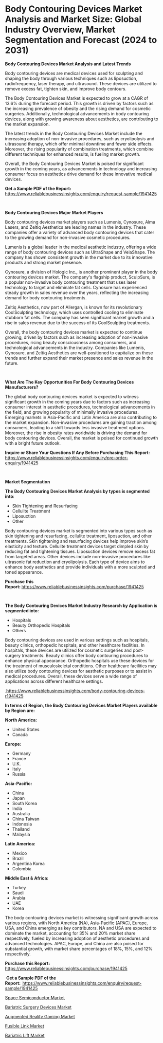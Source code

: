 <p><h1>Body Contouring Devices Market Analysis and Market Size: Global Industry Overview, Market Segmentation and Forecast (2024 to 2031)</h1></p><p><strong>Body Contouring Devices Market Analysis and Latest Trends</strong></p>
<p><p>Body contouring devices are medical devices used for sculpting and shaping the body through various techniques such as liposuction, radiofrequency, laser therapy, and ultrasound. These devices are utilized to remove excess fat, tighten skin, and improve body contours.</p><p>The Body Contouring Devices Market is expected to grow at a CAGR of 13.6% during the forecast period. This growth is driven by factors such as the increasing prevalence of obesity and the rising demand for cosmetic surgeries. Additionally, technological advancements in body contouring devices, along with growing awareness about aesthetics, are contributing to the market expansion.</p><p>The latest trends in the Body Contouring Devices Market include the increasing adoption of non-invasive procedures, such as cryolipolysis and ultrasound therapy, which offer minimal downtime and fewer side effects. Moreover, the rising popularity of combination treatments, which combine different techniques for enhanced results, is fueling market growth.</p><p>Overall, the Body Contouring Devices Market is poised for significant growth in the coming years, as advancements in technology and increasing consumer focus on aesthetics drive demand for these innovative medical devices.</p></p>
<p><strong>Get a Sample PDF of the Report:&nbsp;</strong> <a href="https://www.reliablebusinessinsights.com/enquiry/request-sample/1941425">https://www.reliablebusinessinsights.com/enquiry/request-sample/1941425</a></p>
<p>&nbsp;</p>
<p><strong>Body Contouring Devices Major Market Players</strong></p>
<p><p>Body contouring devices market players such as Lumenis, Cynosure, Alma Lasers, and Zeltiq Aesthetics are leading names in the industry. These companies offer a variety of advanced body contouring devices that cater to the growing demand for non-invasive cosmetic procedures.</p><p>Lumenis is a global leader in the medical aesthetic industry, offering a wide range of body contouring devices such as UltraShape and VelaShape. The company has shown consistent growth in the market due to its innovative products and strong market presence.</p><p>Cynosure, a division of Hologic Inc., is another prominent player in the body contouring devices market. The company's flagship product, SculpSure, is a popular non-invasive body contouring treatment that uses laser technology to target and eliminate fat cells. Cynosure has experienced steady growth in sales revenue over the years, reflecting the increasing demand for body contouring treatments.</p><p>Zeltiq Aesthetics, now part of Allergan, is known for its revolutionary CoolSculpting technology, which uses controlled cooling to eliminate stubborn fat cells. The company has seen significant market growth and a rise in sales revenue due to the success of its CoolSculpting treatments.</p><p>Overall, the body contouring devices market is expected to continue growing, driven by factors such as increasing adoption of non-invasive procedures, rising beauty consciousness among consumers, and technological advancements in the industry. Companies like Lumenis, Cynosure, and Zeltiq Aesthetics are well-positioned to capitalize on these trends and further expand their market presence and sales revenue in the future.</p></p>
<p>&nbsp;</p>
<p><strong>What Are The Key Opportunities For Body Contouring Devices Manufacturers?</strong></p>
<p><p>The global body contouring devices market is expected to witness significant growth in the coming years due to factors such as increasing consumer interest in aesthetic procedures, technological advancements in the field, and growing popularity of minimally invasive procedures. Emerging markets in Asia-Pacific and Latin America are also contributing to the market expansion. Non-invasive procedures are gaining traction among consumers, leading to a shift towards less invasive treatment options. Moreover, the rise in obesity rates worldwide is driving the demand for body contouring devices. Overall, the market is poised for continued growth with a bright future outlook.</p></p>
<p><strong>Inquire or Share Your Questions If Any Before Purchasing This Report:</strong> <a href="https://www.reliablebusinessinsights.com/enquiry/pre-order-enquiry/1941425">https://www.reliablebusinessinsights.com/enquiry/pre-order-enquiry/1941425</a></p>
<p>&nbsp;</p>
<p><strong>Market Segmentation</strong></p>
<p><strong>The Body Contouring Devices Market Analysis by types is segmented into:</strong></p>
<p><ul><li>Skin Tightening and Resurfacing</li><li>Cellulite Treatment</li><li>Liposuction</li><li>Other</li></ul></p>
<p><p>Body contouring devices market is segmented into various types such as skin tightening and resurfacing, cellulite treatment, liposuction, and other treatments. Skin tightening and resurfacing devices help improve skin’s elasticity and texture. Cellulite treatment devices target dimpled skin by reducing fat and tightening tissues. Liposuction devices remove excess fat from targeted areas. Other devices include non-invasive procedures like ultrasonic fat reduction and cryolipolysis. Each type of device aims to enhance body aesthetics and provide individuals with a more sculpted and toned appearance.</p></p>
<p><strong>Purchase this Report:&nbsp;</strong><a href="https://www.reliablebusinessinsights.com/purchase/1941425">https://www.reliablebusinessinsights.com/purchase/1941425</a></p>
<p>&nbsp;</p>
<p><strong>The Body Contouring Devices Market Industry Research by Application is segmented into:</strong></p>
<p><ul><li>Hospitals</li><li>Beauty Orthopedic Hospitals</li><li>Others</li></ul></p>
<p><p>Body contouring devices are used in various settings such as hospitals, beauty clinics, orthopedic hospitals, and other healthcare facilities. In hospitals, these devices are utilized for cosmetic surgeries and post-surgery treatments. Beauty clinics offer body contouring procedures to enhance physical appearance. Orthopedic hospitals use these devices for the treatment of musculoskeletal conditions. Other healthcare facilities may also utilize body contouring devices for aesthetic purposes or to assist in medical procedures. Overall, these devices serve a wide range of applications across different healthcare settings.</p></p>
<p><a href="https://www.reliablebusinessinsights.com/body-contouring-devices-r1941425">&nbsp;https://www.reliablebusinessinsights.com/body-contouring-devices-r1941425</a></p>
<p><strong>In terms of Region, the Body Contouring Devices Market Players available by Region are:</strong></p>
<p>
    <p> <strong> North America: </strong>
        <ul>
            <li>United States</li>
            <li>Canada</li>
        </ul>
        </p> 
    <p> <strong> Europe: </strong>
        <ul>
            <li>Germany</li>
            <li>France</li>
            <li>U.K.</li>
            <li>Italy</li>
            <li>Russia</li>
        </ul>
        </p> 
    <p> <strong> Asia-Pacific: </strong>
        <ul>
            <li>China</li>
            <li>Japan</li>
            <li>South Korea</li>
            <li>India</li>
            <li>Australia</li>
            <li>China Taiwan</li>
            <li>Indonesia</li>
            <li>Thailand</li>
            <li>Malaysia</li>
        </ul>
        </p> 
    <p> <strong> Latin America: </strong>
        <ul>
            <li>Mexico</li>
            <li>Brazil</li>
            <li>Argentina Korea</li>
            <li>Colombia</li>
        </ul>
        </p> 
    <p> <strong> Middle East & Africa: </strong>
        <ul>
            <li>Turkey</li>
            <li>Saudi</li>
            <li>Arabia</li>
            <li>UAE</li>
            <li>Korea</li>
        </ul>
    </p>
    </p>
<p><p>The body contouring devices market is witnessing significant growth across various regions, with North America (NA), Asia-Pacific (APAC), Europe, USA, and China emerging as key contributors. NA and USA are expected to dominate the market, accounting for 35% and 20% market share respectively, fueled by increasing adoption of aesthetic procedures and advanced technologies. APAC, Europe, and China are also poised for substantial growth, with market share percentages of 18%, 15%, and 12% respectively.</p></p>
<p><strong>Purchase this Report: </strong><a href="https://www.reliablebusinessinsights.com/purchase/1941425">https://www.reliablebusinessinsights.com/purchase/1941425</a></p>
<p>&nbsp;<strong>Get a Sample PDF of the Report:&nbsp;&nbsp;</strong><a href="https://www.reliablebusinessinsights.com/enquiry/request-sample/1941425">https://www.reliablebusinessinsights.com/enquiry/request-sample/1941425</a></p>
<p><strong></strong></p>
<p><p><a href="https://medium.com/@denisolden565/space-semiconductor-market-emerging-trends-and-future-prospects-for-period-from-2024-to-2031-069d828d749c">Space Semiconductor Market</a></p><p><a href="https://github.com/lairestrong/Market-Research-Report-List-1/blob/main/bariatric-surgery-devices-market.md">Bariatric Surgery Devices Market</a></p><p><a href="https://medium.com/@joanne.harris67856/augmented-reality-gaming-market-size-share-trends-analysis-report-by-end-use-commercial-160857cfb1ae">Augmented Reality Gaming Market</a></p><p><a href="https://medium.com/@lianapter60/global-fusible-link-industry-types-applications-market-players-regional-growth-analysis-and-3631684fa310">Fusible Link Market</a></p><p><a href="https://github.com/drzsklfn31/Market-Research-Report-List-1/blob/main/bariatric-lift-market.md">Bariatric Lift Market</a></p></p>
